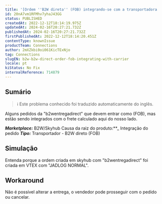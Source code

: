 ```yaml
---
title: '[Ordem ''B2W direta'' (FOB) integrando-se com a transportadora'
id: 20nA7vm1RFMhv7yhaJ43GG
status: PUBLISHED
createdAt: 2022-12-12T18:14:19.975Z
updatedAt: 2024-02-16T20:27:21.732Z
publishedAt: 2024-02-16T20:27:21.732Z
firstPublishedAt: 2022-12-12T18:14:20.451Z
contentType: knownIssue
productTeam: Connections
author: 2mXZkbi0oi061KicTExNjo
tag: Connections
slugEN: b2w-b2w-direct-order-fob-integrating-with-carrier
locale: pt
kiStatus: No Fix
internalReference: 714879
---
```


## Sumário

>ℹ️ Este problema conhecido foi traduzido automaticamente do inglês.


Alguns pedidos da "b2wentregadirect" que devem entrar como (FOB), mas estão sendo integrados com o frete calculado aqui do nosso lado.

_**Marketplace:**_ B2W/Skyhub
Causa da raiz do produto:**_ Integração do pedido
_**Tipo:**_ Transportador - B2W direto (FOB)


##

## Simulação


Entenda porque a ordem criada em skyhub com "b2wentregadirect" foi criada em VTEX com "JADLOG NORMAL".


##

## Workaround


Não é possível alterar a entrega, o vendedor pode prosseguir com o pedido ou cancelar.


